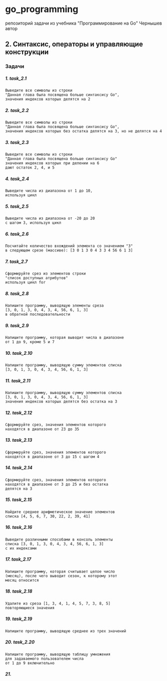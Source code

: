 # go_programming
репозиторий задачи из учебника "Программирование на Go" Чернышев автор

## 2. Синтаксис, операторы и управляющие конструкции
### Задачи
##### 1. task_2.1
	Выведите все символы из строки 
	"Данная глава была посвящена больше синтаксису Go",
	значения индексов которых делятся на 2
##### 2. task_2.2
	Выведите все символы из строки 
	"Данная глава была посвящена больше синтаксису Go",
	значения индексов которых без остатка делятся на 3, но не делятся на 4
##### 3. task_2.3
	Выведите все символы из строки 
	"Данная глава была посвящена больше синтаксису Go"
	значения индексов которых при делении на 6
	дают остаток 2, 4, и 5
##### 4. task_2.4 
	Выведите числа из диапазона от 1 до 10,
	используя цикл
##### 5. task_2.5
	Выведите числа из диапазона от -20 до 20
	с шагом 3, используя цикл
##### 6. task_2.6
	Посчитайте количество вхождений элемента со значением "3"
	в следующем срезе (массиве): [3 0 1 3 0 4 3 3 4 56 6 1 3]
##### 7. task_2.7
	Сформируйте срез из элементов строки
	"список доступных атрибутов"
	используя цикл for
##### 8. task_2.8
	Напишите программу, выводящую элементы среза
	[3, 0, 1, 3, 0, 4, 3, 4, 56, 6, 1, 3]
	в обратной последовательности
##### 9. task_2.9
	Напишите программу, которая выводит числа в диапазоне
	от 1 до 9, кроме 5 и 7
##### 10. task_2.10
	Напишите программу, выводящую сумму элементов списка
	[3, 0, 1, 3, 0, 4, 3, 4, 56, 6, 1, 3]
##### 11. task_2.11
	Напишите программу, выводящую сумму элементов списка
	[3, 0, 1, 3, 0, 4, 3, 4, 56, 6, 1, 3]
	значения индексов которых делятся без остатка на 3
##### 12. task_2.12
	Сформируйте срез, значения элементов которого
	находятся в диапазоне от 23 до 35
##### 13. task_2.13
	Сформируйте срез, значения элементов которого
	находятся в диапазоне от 3 до 15 с шагом 4
##### 14. task_2.14
	Сформируйте срез, значения элементов которого
	находятся в диапазоне от 3 до 25 и без остатка
	делятся на 3
##### 15. task_2.15
	Найдите среднее арифметическое значение элементов
	списка [4, 5, 6, 7, 30, 22, 2, 39, 41]
##### 16. task_2.16
	Выведите различными способами в консоль элементы
	списка [3, 0, 1, 3, 0, 4, 3, 4, 56, 6, 1, 3]
	с их индексами
##### 17. task_2.17
	Напишите программу, которая считывает целое число
	(месяц), после чего выводит сезон, к которому этот
	месяц относится
##### 18. task_2.18
	Удалите из среза [1, 3, 4, 1, 4, 5, 7, 3, 8, 5]
	повторяющиеся значения
##### 19. task_2.19
	Напишите программу, выводящую среднее из трех значений
##### 20. task_2.20
	Напишите программу, выводящую таблицу умножения
	для задаваемого пользователем числа
	от 1 до 9 включительно
##### 21. 
   

